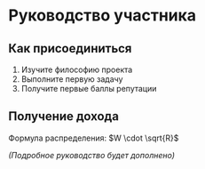 # Руководство участника

## Как присоединиться

1. Изучите философию проекта
2. Выполните первую задачу
3. Получите первые баллы репутации

## Получение дохода
Формула распределения: $W \cdot \sqrt{R}$

*(Подробное руководство будет дополнено)*
